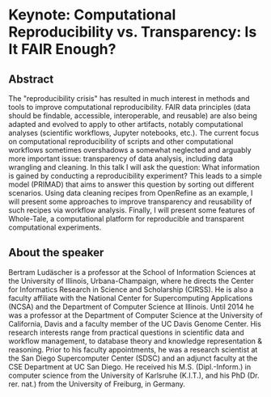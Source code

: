 
# Keynote: Computational Reproducibility vs. Transparency: Is It FAIR Enough?

## Abstract

The "reproducibility crisis" has resulted in much interest in methods and tools to improve computational reproducibility. FAIR data principles (data should be findable, accessible, interoperable, and reusable) are also being adapted and evolved to apply to other artifacts, notably computational analyses (scientific workflows, Jupyter notebooks, etc.). The current focus on computational reproducibility of scripts and other computational workflows sometimes overshadows a somewhat neglected and arguably more important issue: transparency of data analysis, including data wrangling and cleaning. In this talk I will ask the question: What information is gained by conducting a reproducibility experiment? This leads to a simple model (PRIMAD) that aims to answer this question by sorting out different scenarios.  Using data cleaning recipes from OpenRefine as an example, I will present some approaches to improve transparency and reusability of such recipes via workflow analysis. Finally, I will present some features of Whole-Tale, a computational platform for reproducible and transparent computational experiments.

## About the speaker 

Bertram Ludäscher is a professor at the School of Information Sciences at the University of Illinois, Urbana-Champaign, where he directs the Center for Informatics Research in Science and Scholarship (CIRSS). He is also a faculty affiliate with the National Center for Supercomputing Applications (NCSA) and the Department of Computer Science at Illinois.  Until 2014 he was a professor at the Department of Computer Science at the University of California, Davis and a faculty member of the UC Davis Genome Center. His research interests range from practical questions in scientific data and workflow management, to database theory and knowledge representation & reasoning. Prior to his faculty appointments, he was a research scientist at the San Diego Supercomputer Center (SDSC) and an adjunct faculty at the CSE Department at UC San Diego. He received his M.S. (Dipl.-Inform.) in computer science from the University of Karlsruhe (K.I.T.), and his PhD (Dr. rer. nat.) from the University of Freiburg, in Germany.
